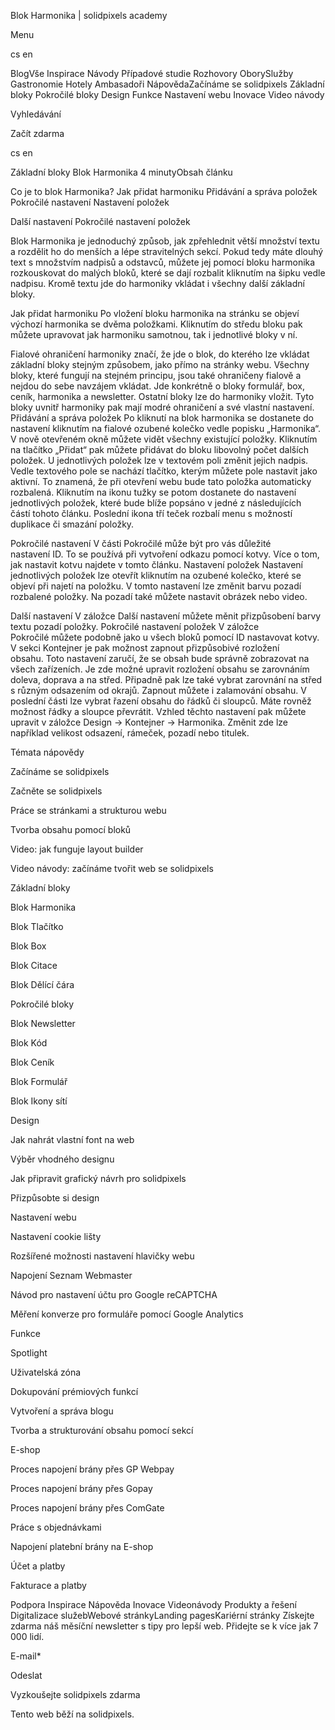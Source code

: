 <p>Blok Harmonika | solidpixels academy</p>
<p>Menu</p>
<p>cs en</p>
<p>BlogVše Inspirace Návody Případové studie Rozhovory OborySlužby Gastronomie Hotely Ambasadoři NápovědaZačínáme se solidpixels Základní bloky Pokročilé bloky Design Funkce Nastavení webu Inovace Video návody</p>
<p>Vyhledávání</p>
<p>Začít zdarma</p>
<p>cs en</p>
<p>Základní bloky
Blok Harmonika
4 minutyObsah článku</p>
<p>Co je to blok Harmonika?
Jak přidat harmoniku
Přidávání a správa položek
Pokročilé nastavení
Nastavení položek</p>
<p>Další nastavení
Pokročilé nastavení položek</p>
<p>Blok Harmonika je jednoduchý způsob, jak zpřehlednit větší množství textu a rozdělit ho do menších a lépe stravitelných sekcí. Pokud tedy máte dlouhý text s množstvím nadpisů a odstavců, můžete jej pomocí bloku harmonika rozkouskovat do malých bloků, které se dají rozbalit kliknutím na šipku vedle nadpisu. Kromě textu jde do harmoniky vkládat i všechny další základní bloky.</p>
<p>Jak přidat harmoniku
Po vložení bloku harmonika na stránku se objeví výchozí harmonika se dvěma položkami. Kliknutím do středu bloku pak můžete upravovat jak harmoniku samotnou, tak i jednotlivé bloky v ní.</p>
<p>Fialové ohraničení harmoniky značí, že jde o blok, do kterého lze vkládat základní bloky stejným způsobem, jako přímo na stránky webu. Všechny bloky, které fungují na stejném principu, jsou také ohraničeny fialově a nejdou do sebe navzájem vkládat. Jde konkrétně o bloky formulář, box, ceník, harmonika a newsletter. Ostatní bloky lze do harmoniky vložit. Tyto bloky uvnitř harmoniky pak mají modré ohraničení a své vlastní nastavení.
Přidávání a správa položek
Po kliknutí na blok harmonika se dostanete do nastavení kliknutím na fialové ozubené kolečko vedle popisku „Harmonika“. V nově otevřeném okně můžete vidět všechny existující položky. Kliknutím na tlačítko „Přidat“ pak můžete přidávat do bloku libovolný počet dalších položek.
U jednotlivých položek lze v textovém poli změnit jejich nadpis. Vedle textového pole se nachází tlačítko, kterým můžete pole nastavit jako aktivní. To znamená, že při otevření webu bude tato položka automaticky rozbalená.
Kliknutím na ikonu tužky se potom dostanete do nastavení jednotlivých položek, které bude blíže popsáno v jedné z následujících částí tohoto článku.
Poslední ikona tří teček rozbalí menu s možností duplikace či smazání položky.</p>
<p>Pokročilé nastavení
V části Pokročilé může být pro vás důležité nastavení ID. To se používá při vytvoření odkazu pomocí kotvy. Více o tom, jak nastavit kotvu najdete v tomto článku.
Nastavení položek
Nastavení jednotlivých položek lze otevřít kliknutím na ozubené kolečko, které se objeví při najetí na položku.
V tomto nastavení lze změnit barvu pozadí rozbalené položky. Na pozadí také můžete nastavit obrázek nebo video.</p>
<p>Další nastavení
V záložce Další nastavení můžete měnit přizpůsobení barvy textu pozadí položky.
Pokročilé nastavení položek
V záložce Pokročilé můžete podobně jako u všech bloků pomocí ID nastavovat kotvy.
V sekci Kontejner je pak možnost zapnout přizpůsobivé rozložení obsahu. Toto nastavení zaručí, že se obsah bude správně zobrazovat na všech zařízeních.
Je zde možné upravit rozložení obsahu se zarovnáním doleva, doprava a na střed. Připadně pak lze také vybrat zarovnání na střed s různým odsazením od okrajů. Zapnout můžete i zalamování obsahu.
V poslední části lze vybrat řazení obsahu do řádků či sloupců. Máte rovněž možnost řádky a sloupce převrátit.
Vzhled těchto nastavení pak můžete upravit v záložce Design -&gt; Kontejner -&gt; Harmonika. Změnit zde lze například velikost odsazení, rámeček, pozadí nebo titulek.</p>
<p>Témata nápovědy</p>
<p>Začínáme se solidpixels</p>
<p>Začněte se solidpixels</p>
<p>Práce se stránkami a strukturou webu</p>
<p>Tvorba obsahu pomocí bloků</p>
<p>Video: jak funguje layout builder </p>
<p>Video návody: začínáme tvořit web se solidpixels</p>
<p>Základní bloky</p>
<p>Blok Harmonika</p>
<p>Blok Tlačítko</p>
<p>Blok Box</p>
<p>Blok Citace</p>
<p>Blok Dělící čára</p>
<p>Pokročilé bloky</p>
<p>Blok Newsletter</p>
<p>Blok Kód</p>
<p>Blok Ceník</p>
<p>Blok Formulář</p>
<p>Blok Ikony sítí</p>
<p>Design</p>
<p>Jak nahrát vlastní font na web</p>
<p>Výběr vhodného designu</p>
<p>Jak připravit grafický návrh pro solidpixels</p>
<p>Přizpůsobte si design</p>
<p>Nastavení webu</p>
<p>Nastavení cookie lišty</p>
<p>Rozšířené možnosti nastavení hlavičky webu</p>
<p>Napojení Seznam Webmaster</p>
<p>Návod pro nastavení účtu pro Google reCAPTCHA</p>
<p>Měření konverze pro formuláře pomocí Google Analytics</p>
<p>Funkce</p>
<p>Spotlight</p>
<p>Uživatelská zóna</p>
<p>Dokupování prémiových funkcí</p>
<p>Vytvoření a správa blogu</p>
<p>Tvorba a strukturování obsahu pomocí sekcí</p>
<p>E-shop</p>
<p>Proces napojení brány přes GP Webpay</p>
<p>Proces napojení brány přes Gopay</p>
<p>Proces napojení brány přes ComGate</p>
<p>Práce s objednávkami</p>
<p>Napojení platební brány na E-shop</p>
<p>Účet a platby</p>
<p>Fakturace a platby</p>
<p>Podpora
 Inspirace
Nápověda
Inovace
Videonávody
 Produkty a řešení
 Digitalizace služebWebové stránkyLanding pagesKariérní stránky Získejte zdarma náš měsíční newsletter s tipy pro lepší web. Přidejte se k více jak 7 000 lidí.</p>
<p>E-mail*</p>
<p>Odeslat</p>
<p>Vyzkoušejte solidpixels zdarma</p>
<p>Tento web běží na solidpixels.</p>